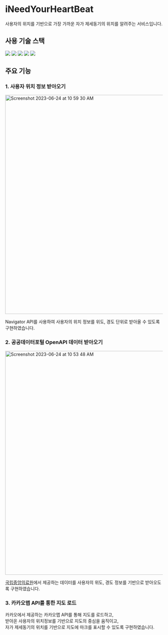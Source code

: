 # iNeedYourHeartBeat

사용자의 위치를 기반으로 가장 가까운 자가 제세동기의 위치를 알려주는 서비스입니다.

## 사용 기술 스택

<img src="https://img.shields.io/badge/nextJs-000000?style=for-the-badge&logo=nextdotjs&logoColor=white"> <img src="https://img.shields.io/badge/typescript-3178C6?style=for-the-badge&logo=typescript&logoColor=white"> <img src="https://img.shields.io/badge/axios-5A29E4?style=for-the-badge&logo=axios&logoColor=white"> <img src="https://img.shields.io/badge/eslint-4B32C3?style=for-the-badge&logo=eslint&logoColor=white"> <img src="https://img.shields.io/badge/prettier-F7B93E?style=for-the-badge&logo=prettier&logoColor=black">

## 주요 기능

### 1. 사용자 위치 정보 받아오기

<img width="700" alt="Screenshot 2023-06-24 at 10 59 30 AM" src="https://github.com/Majesty-jun/iNeedYourHeartBeat/assets/83108580/9049f2a1-9f73-480e-8747-7a531daaaf3d">

Navigator API를 사용하여 사용자의 위치 정보를 위도, 경도 단위로 받아올 수 있도록 구현하였습니다.

### 2. 공공데이터포털 OpenAPI 데이터 받아오기

<img width="715" alt="Screenshot 2023-06-24 at 10 53 48 AM" src="https://github.com/Majesty-jun/iNeedYourHeartBeat/assets/83108580/e75de8d8-74be-4b86-b2b6-9c7c29217b9b">

[국립중앙의료원](https://www.data.go.kr/data/15000652/openapi.do)에서 제공하는 데이터를 사용자의 위도, 경도 정보를 기반으로 받아오도록 구현하였습니다.

### 3. 카카오맵 API를 통한 지도 로드

카카오에서 제공하는 카카오맵 API를 통해 지도를 로드하고,  
받아온 사용자의 위치정보를 기반으로 지도의 중심을 움직이고,  
자가 제세동기의 위치를 기반으로 지도에 마크를 표시할 수 있도록 구현하였습니다.
